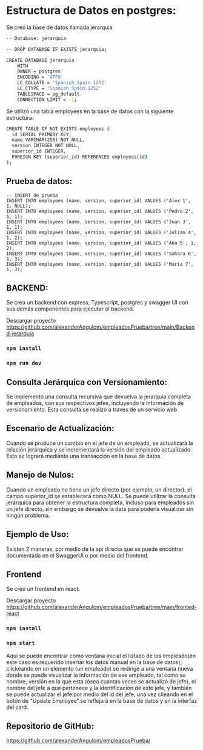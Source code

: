 # Estructura de Datos en postgres:
Se creó la base de datos llamada jerarquia 
```bash
-- Database: jerarquia

-- DROP DATABASE IF EXISTS jerarquia;

CREATE DATABASE jerarquia
    WITH
    OWNER = postgres
    ENCODING = 'UTF8'
    LC_COLLATE = 'Spanish_Spain.1252'
    LC_CTYPE = 'Spanish_Spain.1252'
    TABLESPACE = pg_default
    CONNECTION LIMIT = -1;
```
Se utilizó una tabla employees en la base de datos con la siguiente estructura:

```bash
CREATE TABLE IF NOT EXISTS employees (
  id SERIAL PRIMARY KEY,
  name VARCHAR(255) NOT NULL,
  version INTEGER NOT NULL,
  superior_id INTEGER,
  FOREIGN KEY (superior_id) REFERENCES employees(id)
);
```

## Prueba de datos:

```
-- INSERT de prueba
INSERT INTO employees (name, version, superior_id) VALUES ('Alex 1', 1, NULL);
INSERT INTO employees (name, version, superior_id) VALUES ('Pedro 2', 1, 1);
INSERT INTO employees (name, version, superior_id) VALUES ('Juan 3', 1, 1);
INSERT INTO employees (name, version, superior_id) VALUES ('Julian 4', 1, 2);
INSERT INTO employees (name, version, superior_id) VALUES ('Ana 5', 1, 2);
INSERT INTO employees (name, version, superior_id) VALUES ('Sahara 6', 1, 3);
INSERT INTO employees (name, version, superior_id) VALUES ('Maria 7', 1, 3);
```
## BACKEND:
Se crea un backend con express, Typescript, postgres y swagger UI con sus demás componentes para ejecutar el backend.

Descargar proyecto https://github.com/alexanderAngulom/empleadosPrueba/tree/main/Backend-jerarquia
### `npm install`

### `npm run dev`

## Consulta Jerárquica con Versionamiento:

Se implementó una consulta recursiva que devuelva la jerarquía completa de empleados, con sus respectivos jefes, incluyendo la información de versionamiento. Esta consulta se realizó a través de un servicio web


## Escenario de Actualización:

Cuando se produce un cambio en el jefe de un empleado, se actualizará la relación jerárquica y se incrementará la versión del empleado actualizado. Esto se logrará mediante una transacción en la base de datos.

## Manejo de Nulos:
Cuando un empleado no tiene un jefe directo (por ejemplo, un director), el campo superior_id se establecerá como NULL. Se puede utilizar la consulta jerárquica para obtener la estructura completa, incluso para empleados sin un jefe directo, sin embargo se devuelve la data para poderla visualizar sin ningún problema.

## Ejemplo de Uso:
Existen 2 maneras, por medio de la api directa que se puede encontrar documentada en el SwaggerUI o por medio del frontend.

## Frontend
Se creó un frontend en react.


Descargar proyecto https://github.com/alexanderAngulom/empleadosPrueba/tree/main/fronted-react
### `npm install`
### `npm start`

Aquí se puede encontrar como ventana inicial el listado de los empleado(en este caso es requerido insertar los datos manual en la base de datos), clickeando en un elemento (un empleado) se redirige a una ventana nueva donde se puede visualizar la información de ese empleado, tal como su nombre, versión en la que esta (ósea cuantas veces se actualizó de jefe), el nombre del jefe a que pertenece y la identificación de este jefe, y también se puede actualizar el jefe por medio del id del jefe, una vez clieando en el botón de "Update Employee".se reflejará en la base de datos y en la interfaz del card.


## Repositorio de GitHub:
https://github.com/alexanderAngulom/empleadosPrueba/
